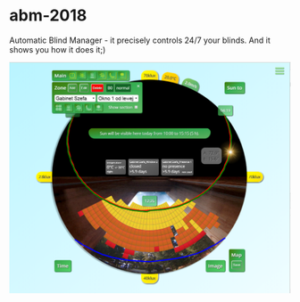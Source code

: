 # abm-2018
Automatic Blind Manager - it precisely controls 24/7 your blinds. And it shows you how it does it;)

![alt text](https://github.com/buuuudzik/abm-2018/blob/master/Screenshot%20prace_47_Main%20view.png)

